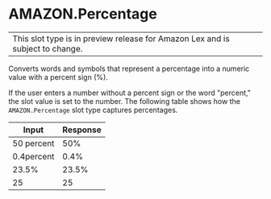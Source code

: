 # AMAZON\.Percentage<a name="built-in-slot-percent"></a>


|  | 
| --- |
| This slot type is in preview release for Amazon Lex and is subject to change\. | 

Converts words and symbols that represent a percentage into a numeric value with a percent sign \(%\)\.

If the user enters a number without a percent sign or the word "percent," the slot value is set to the number\. The following table shows how the `AMAZON.Percentage` slot type captures percentages\.


| Input | Response | 
| --- | --- | 
| 50 percent | 50% | 
| 0\.4percent | 0\.4% | 
| 23\.5% | 23\.5% | 
| 25 | 25 | 